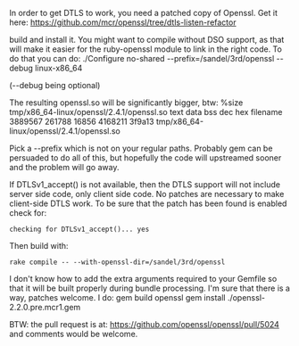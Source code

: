 
In order to get DTLS to work, you need a patched copy of Openssl.
Get it here:
   https://github.com/mcr/openssl/tree/dtls-listen-refactor

build and install it.  You might want to compile without DSO support, as that will
make it easier for the ruby-openssl module to link in the right code. To do
that you can do:
     ./Configure no-shared --prefix=/sandel/3rd/openssl --debug linux-x86_64

(--debug being optional)

The resulting openssl.so will be significantly bigger, btw:
    %size tmp/x86_64-linux/openssl/2.4.1/openssl.so
       text    data     bss     dec     hex filename
    3889567  261788   16856 4168211  3f9a13 tmp/x86_64-linux/openssl/2.4.1/openssl.so


Pick a --prefix which is not on your regular paths.  Probably gem can be
persuaded to do all of this, but hopefully the code will upstreamed sooner
and the problem will go away.

If DTLSv1_accept() is not available, then the DTLS support will not include
server side code, only client side code.  No patches are necessary to make
client-side DTLS work.  To be sure that the patch has been found is enabled
check for:

    checking for DTLSv1_accept()... yes


Then build with:

    rake compile -- --with-openssl-dir=/sandel/3rd/openssl

I don't know how to add the extra arguments required to your Gemfile so that
it will be built properly during bundle processing. I'm sure that there is a way,
patches welcome. I do:
    gem build openssl
    gem install ./openssl-2.2.0.pre.mcr1.gem

BTW: the pull request is at:
    https://github.com/openssl/openssl/pull/5024
and comments would be welcome.
